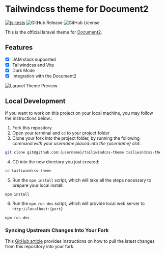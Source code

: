 # Tailwindcss theme for Document2

[![js-tests](https://github.com/cable8mm/tailiwindcss-theme/actions/workflows/js-tests.yml/badge.svg)](https://github.com/cable8mm/tailiwindcss-theme/actions/workflows/js-tests.yml)
![GitHub Release](https://img.shields.io/github/v/release/cable8mm/tailiwindcss-theme)
![GitHub License](https://img.shields.io/github/license/cable8mm/tailiwindcss-theme)

This is the official laravel theme for [Document2](https://github.com/cable8m/document2).

## Features

- [x] JAM stack supported
- [x] Tailwindcss and Vite
- [x] Dark Mode
- [x] Integration with the Document2

![Laravel Theme Preview](https://cabinet.palgle.com/tailwindcss-theme-preview.png)

## Local Development

If you want to work on this project on your local machine, you may follow the instructions below.:

1. Fork this repository
2. Open your terminal and `cd` to your project folder
3. Clone your fork into the project folder, by running the following command *with your username placed into the {username} slot*:

```bash
git clone git@github.com:{username}/tailiwindcss-theme tailiwindcss-theme
```

4. CD into the new directory you just created:

```bash
cd tailiwindcss-theme
```

5. Run the `npm install` script, which will take all the steps necessary to prepare your local install:

```bash
npm install
```

6. Run the `npm run dev` script, which will provide local web server to `http://localhost:{port}`

```bash
npm run dev
```

### Syncing Upstream Changes Into Your Fork

This [GitHub article](https://help.github.com/en/articles/syncing-a-fork) provides instructions on how to pull the latest changes from this repository into your fork.

